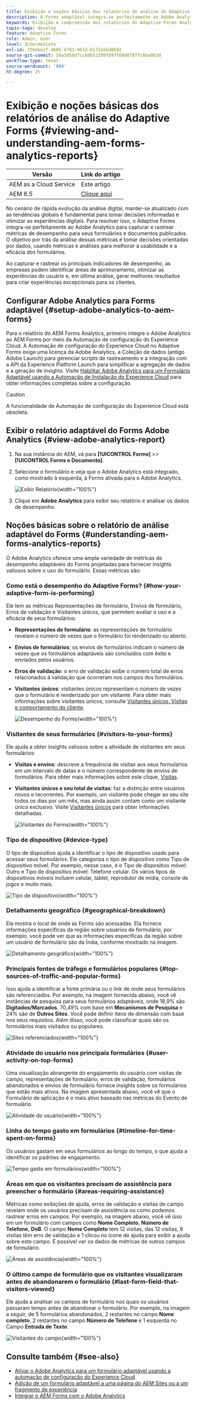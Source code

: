 ```yaml
---
title: Exibição e noções básicas dos relatórios de análise do Adaptive Forms
description: O Forms adaptável integra-se perfeitamente ao Adobe Analytics para capturar e rastrear métricas de desempenho para seus formulários e documentos publicados.
keywords: Exibição e compreensão dos relatórios do Adaptive Forms Analytics, relatório do Adobe Analytics, relatório do Forms Analytics
topic-tags: develop
feature: Adaptive Forms
role: Admin, User
level: Intermediate
exl-id: 756dee1f-4685-4783-961d-b172a5bd0692
source-git-commit: 56a3d50d7cc8db532097b97f0898f87fc6ba0b3d
workflow-type: tm+mt
source-wordcount: '984'
ht-degree: 2%

---
```


# Exibição e noções básicas dos relatórios de análise do Adaptive Forms {#viewing-and-understanding-aem-forms-analytics-reports}

| Versão | Link do artigo |
| -------- | ---------------------------- |
| AEM as a Cloud Service | Este artigo |
| AEM 6.5 | [Clique aqui](https://experienceleague.adobe.com/docs/experience-manager-65/forms/integrate-aem-forms-with-experience-cloud-solutions/view-understand-aem-forms-analytics-reports.html) |

No cenário de rápida evolução da análise digital, manter-se atualizado com as tendências globais é fundamental para tomar decisões informadas e otimizar as experiências digitais. Para resolver isso, o Adaptive Forms integra-se perfeitamente ao Adobe Analytics para capturar e rastrear métricas de desempenho para seus formulários e documentos publicados. O objetivo por trás da análise dessas métricas é tomar decisões orientadas por dados, usando métricas e análises para melhorar a usabilidade e a eficácia dos formulários.

Ao capturar e rastrear os principais indicadores de desempenho, as empresas podem identificar áreas de aprimoramento, otimizar as experiências do usuário e, em última análise, gerar melhores resultados para criar experiências excepcionais para os clientes.

## Configurar Adobe Analytics para Forms adaptável {#setup-adobe-analytics-to-aem-forms}

Para o relatório do AEM Forms Analytics, primeiro integre o Adobe Analytics ao AEM Forms por meio da Automação de configuração do Experience Cloud. A Automação de configuração do Experience Cloud no Adaptive Forms exige uma licença da Adobe Analytics, a Coleção de dados (antigo Adobe Launch) para gerenciar scripts de rastreamento e a integração com a API da Experience Platform Launch para simplificar a agregação de dados e a geração de insights. Visite [Habilitar Adobe Analytics para um Formulário Adaptável usando a Automação de Instalação do Experience Cloud](/help/forms/enable-adobe-analytics-adaptive-form-using-experience-cloud-setup-automation.md) para obter informações completas sobre a configuração.

>[!CAUTION]
>
>A funcionalidade de Automação de configuração do Experience Cloud está obsoleta.

## Exibir o relatório adaptável do Forms Adobe Analytics {#view-adobe-analytics-report}

1. Na sua instância do AEM, vá para **[!UICONTROL Forms]** >> **[!UICONTROL Forms e Documento]**.
1. Selecione o formulário e veja que o Adobe Analytics está integrado, como mostrado à esquerda, à Forms ativada para o Adobe Analytics.

   ![Exibir Relatório](assets/activ-aa.png){width="100%"}

1. Clique em **Adobe Analytics** para exibir seu relatório e analisar os dados de desempenho.

## Noções básicas sobre o relatório de análise adaptável do Forms {#understanding-aem-forms-analytics-reports}

O Adobe Analytics oferece uma ampla variedade de métricas de desempenho adaptáveis do Forms projetadas para fornecer insights valiosos sobre o uso do formulário. Essas métricas são:

### **Como está o desempenho do Adaptive Forms?** {#how-your-adaptive-form-is-performing}

Ele tem as métricas Representações de formulário, Envios de formulário, Erros de validação e Visitantes únicos, que permitem avaliar o uso e a eficácia de seus formulários:

* **Representações de formulário**: as representações de formulário revelam o número de vezes que o formulário foi renderizado ou aberto.

* **Envios de formulários**: os envios de formulários indicam o número de vezes que os formulários adaptáveis são concluídos com êxito e enviados pelos usuários.

* **Erros de validação**: o erro de validação exibe o número total de erros relacionados à validação que ocorreram nos campos dos formulários.

* **Visitantes únicos**: visitantes únicos representam o número de vezes que o formulário é renderizado por um visitante. Para obter mais informações sobre visitantes únicos, consulte [Visitantes únicos, Visitas e comportamento do cliente](https://experienceleague.adobe.com/docs/analytics/components/metrics/visits.html).

  ![Desempenho do Forms](assets/forms-performance.png){width="100%"}

### **Visitantes de seus formulários** {#visitors-to-your-forms}

Ele ajuda a obter insights valiosos sobre a atividade de visitantes em seus formulários:

* **Visitas e envios**: descreve a frequência de visitas aos seus formulários em um intervalo de datas e o número correspondente de envios de formulários. Para obter mais informações sobre este clique, [Visitas](https://experienceleague.adobe.com/docs/analytics/components/metrics/visits.html).
* **Visitantes únicos e seu total de visitas**: faz a distinção entre usuários novos e recorrentes. Por exemplo, um visitante pode chegar ao seu site todos os dias por um mês, mas ainda assim contam como um visitante único exclusivo. Visite [Visitantes únicos](https://experienceleague.adobe.com/docs/analytics/components/metrics/unique-visitors.html) para obter informações detalhadas.

  ![Visitantes do Forms](assets/forms-visitors.png){width="100%"}

### **Tipo de dispositivo** {#device-type}

O tipo de dispositivo ajuda a identificar o tipo de dispositivo usado para acessar seus formulários. Ele categoriza o tipo de dispositivo como Tipo de dispositivo móvel. Por exemplo, nesse caso, é o Tipo de dispositivo móvel: Outro e Tipo de dispositivo móvel: Telefone celular. Os vários tipos de dispositivos móveis incluem celular, tablet, reprodutor de mídia, console de jogos e muito mais.

![Tipo de dispositivo](assets/device-type.png){width="100%"}

### **Detalhamento geográfico** {#geographical-breakdown}

Ela mostra o local de onde as Forms são acessadas. Ela fornece informações específicas da região sobre usuários de formulário, por exemplo, você pode ver que as informações específicas da região sobre um usuário de formulário são da Índia, conforme mostrado na imagem.

![Detalhamento geográfico](assets/geographical-breakdown.png){width="100%"}

### **Principais fontes de tráfego e formulários populares** {#top-sources-of-traffic-and-popular-forms}

Isso ajuda a identificar a fonte primária ou o link de onde seus formulários são referenciados. Por exemplo, na imagem fornecida abaixo, você vê instâncias de pesquisa para seus formulários adaptáveis, onde 18,9% são **Digitados/Marcados**, 70,49% com base em **Mecanismos de Pesquisa** e 24% são de **Outros Sites**. Você pode definir itens de dimensão com base nos seus requisitos. Além disso, você pode classificar quais são os formulários mais visitados ou populares.

![Sites referenciados](assets/referred-sites.png){width="100%"}

### **Atividade do usuário nos principais formulários** {#user-activity-on-top-forms}

Uma visualização abrangente do engajamento do usuário com visitas de campo, representações de formulário, erros de validação, formulários abandonados e envios de formulário fornece insights sobre os formulários que estão mais ativos. Na imagem apresentada abaixo, você vê que o Formulário de aplicação é o mais ativo baseado nas métricas do Evento de formulário.

![Atividade do usuário](assets/user-activity.png){width="100%"}

### **Linha do tempo gasto em formulários** {#timeline-for-time-spent-on-forms}

Os usuários gastam em seus formulários ao longo do tempo, o que ajuda a identificar os padrões de engajamento.

![Tempo gasto em formulários](assets/time-spent-on-forms.png){width="100%"}

### **Áreas em que os visitantes precisam de assistência para preencher o formulário** {#areas-requiring-assistance}

Métricas como exibições de ajuda, erros de validação e visitas de campo revelam onde os usuários precisam de assistência ou como podemos rastrear erros em campos. Por exemplo, na imagem abaixo, você vê isso em um formulário com campos como **Nome Completo**, **Número de Telefone**, **DoB**. O campo **Nome Completo** tem 12 visitas, das 12 visitas, 8 visitas têm erro de validação e 1 clicou no ícone de ajuda para exibir a ajuda sobre este campo. É possível ver os dados de métricas de outros campos de formulário.

![Áreas de assistência](assets/assisting-areas.png){width="100%"}

### **O último campo de formulário que os visitantes visualizaram antes de abandonarem o formulário** {#last-form-field-that-visitors-viewed}

Ele ajuda a analisar os campos de formulário nos quais os usuários passaram tempo antes de abandonar o formulário. Por exemplo, na imagem a seguir, de 5 formulários abandonados, 2 restantes no campo **Nome completo**, 2 restantes no campo **Número de Telefone** e 1 esquerda no Campo **Entrada de Texto**.

![Visitantes do campo](assets/field-visitors.png){width="100%"}

## Consulte também {#see-also}

* [Ativar o Adobe Analytics para um formulário adaptável usando a automação de configuração do Experience Cloud](/help/forms/enable-adobe-analytics-adaptive-form-using-experience-cloud-setup-automation.md)
* [Adição de um formulário adaptável a uma página do AEM Sites ou a um fragmento de experiência](/help/forms/create-or-add-an-adaptive-form-to-aem-sites-page.md)
* [Integrar o AEM Forms com o Adobe Analytics](/help/forms/integrate-aem-forms-with-adobe-analytics.md)
